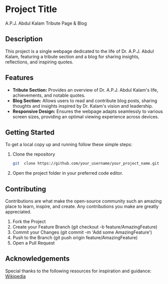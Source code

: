 # Project Title
A.P.J. Abdul Kalam Tribute Page & Blog
## Description

This project is a single webpage dedicated to the life of Dr. A.P.J. Abdul Kalam, featuring a tribute section and a blog for sharing insights, reflections, and inspiring quotes.

## Features

- **Tribute Section:** Provides an overview of Dr. A.P.J. Abdul Kalam's life, achievements, and notable quotes.
- **Blog Section:** Allows users to read and contribute blog posts, sharing thoughts and insights inspired by Dr. Kalam's vision and leadership.
- **Responsive Design:** Ensures the webpage adapts seamlessly to various screen sizes, providing an optimal viewing experience across devices.

## Getting Started

To get a local copy up and running follow these simple steps:

1. Clone the repository
   ```sh
   git  clone https://github.com/your_username/your_project_name.git

2. Open the project folder in your preferred code editor.

## Contributing
 Contributions are what make the open-source community such an amazing place to learn, inspire, and create. Any contributions you make are greatly appreciated.

 1. Fork the Project
 2. Create your Feature Branch (git checkout -b feature/AmazingFeature)
 3. Commit your Changes (git commit -m 'Add some AmazingFeature')
 4. Push to the Branch (git push origin feature/AmazingFeature)
 5. Open a Pull Request
## Acknowledgements
 Special thanks to the following resources for inspiration and guidance:
    [Wikipedia](https://en.wikipedia.org/wiki/A._P._J._Abdul_Kalam)

